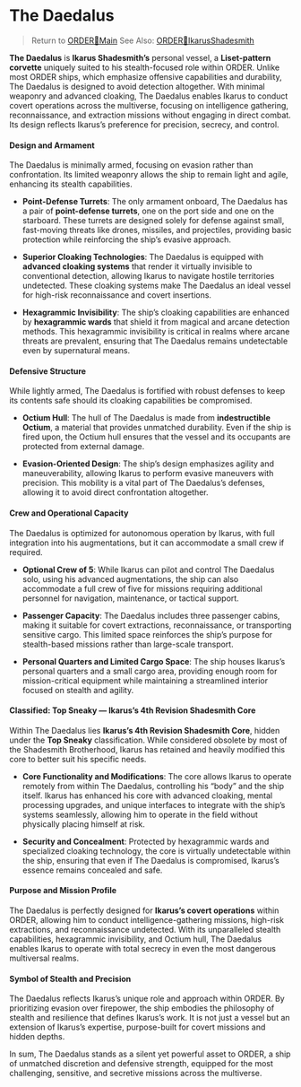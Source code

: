 # The Daedalus

> Return to [ORDER🔻Main](ORDER🔻Main.md)
> See Also: [ORDER🔻IkarusShadesmith](ORDER🔻IkarusShadesmith.md)

**The Daedalus** is **Ikarus Shadesmith’s** personal vessel, a **Liset-pattern corvette** uniquely suited to his stealth-focused role within ORDER. Unlike most ORDER ships, which emphasize offensive capabilities and durability, The Daedalus is designed to avoid detection altogether. With minimal weaponry and advanced cloaking, The Daedalus enables Ikarus to conduct covert operations across the multiverse, focusing on intelligence gathering, reconnaissance, and extraction missions without engaging in direct combat. Its design reflects Ikarus’s preference for precision, secrecy, and control.

#### **Design and Armament**

The Daedalus is minimally armed, focusing on evasion rather than confrontation. Its limited weaponry allows the ship to remain light and agile, enhancing its stealth capabilities.

- **Point-Defense Turrets**: The only armament onboard, The Daedalus has a pair of **point-defense turrets**, one on the port side and one on the starboard. These turrets are designed solely for defense against small, fast-moving threats like drones, missiles, and projectiles, providing basic protection while reinforcing the ship’s evasive approach.
    
- **Superior Cloaking Technologies**: The Daedalus is equipped with **advanced cloaking systems** that render it virtually invisible to conventional detection, allowing Ikarus to navigate hostile territories undetected. These cloaking systems make The Daedalus an ideal vessel for high-risk reconnaissance and covert insertions.
    
- **Hexagrammic Invisibility**: The ship’s cloaking capabilities are enhanced by **hexagrammic wards** that shield it from magical and arcane detection methods. This hexagrammic invisibility is critical in realms where arcane threats are prevalent, ensuring that The Daedalus remains undetectable even by supernatural means.
    

#### **Defensive Structure**

While lightly armed, The Daedalus is fortified with robust defenses to keep its contents safe should its cloaking capabilities be compromised.

- **Octium Hull**: The hull of The Daedalus is made from **indestructible Octium**, a material that provides unmatched durability. Even if the ship is fired upon, the Octium hull ensures that the vessel and its occupants are protected from external damage.
    
- **Evasion-Oriented Design**: The ship’s design emphasizes agility and maneuverability, allowing Ikarus to perform evasive maneuvers with precision. This mobility is a vital part of The Daedalus’s defenses, allowing it to avoid direct confrontation altogether.
    

#### **Crew and Operational Capacity**

The Daedalus is optimized for autonomous operation by Ikarus, with full integration into his augmentations, but it can accommodate a small crew if required.

- **Optional Crew of 5**: While Ikarus can pilot and control The Daedalus solo, using his advanced augmentations, the ship can also accommodate a full crew of five for missions requiring additional personnel for navigation, maintenance, or tactical support.
    
- **Passenger Capacity**: The Daedalus includes three passenger cabins, making it suitable for covert extractions, reconnaissance, or transporting sensitive cargo. This limited space reinforces the ship’s purpose for stealth-based missions rather than large-scale transport.
    
- **Personal Quarters and Limited Cargo Space**: The ship houses Ikarus’s personal quarters and a small cargo area, providing enough room for mission-critical equipment while maintaining a streamlined interior focused on stealth and agility.
    

#### **Classified: Top Sneaky — Ikarus’s 4th Revision Shadesmith Core**

Within The Daedalus lies **Ikarus’s 4th Revision Shadesmith Core**, hidden under the **Top Sneaky** classification. While considered obsolete by most of the Shadesmith Brotherhood, Ikarus has retained and heavily modified this core to better suit his specific needs.

- **Core Functionality and Modifications**: The core allows Ikarus to operate remotely from within The Daedalus, controlling his “body” and the ship itself. Ikarus has enhanced his core with advanced cloaking, mental processing upgrades, and unique interfaces to integrate with the ship’s systems seamlessly, allowing him to operate in the field without physically placing himself at risk.
    
- **Security and Concealment**: Protected by hexagrammic wards and specialized cloaking technology, the core is virtually undetectable within the ship, ensuring that even if The Daedalus is compromised, Ikarus’s essence remains concealed and safe.
    

#### **Purpose and Mission Profile**

The Daedalus is perfectly designed for **Ikarus’s covert operations** within ORDER, allowing him to conduct intelligence-gathering missions, high-risk extractions, and reconnaissance undetected. With its unparalleled stealth capabilities, hexagrammic invisibility, and Octium hull, The Daedalus enables Ikarus to operate with total secrecy in even the most dangerous multiversal realms.

#### **Symbol of Stealth and Precision**

The Daedalus reflects Ikarus’s unique role and approach within ORDER. By prioritizing evasion over firepower, the ship embodies the philosophy of stealth and resilience that defines Ikarus’s work. It is not just a vessel but an extension of Ikarus’s expertise, purpose-built for covert missions and hidden depths.

In sum, The Daedalus stands as a silent yet powerful asset to ORDER, a ship of unmatched discretion and defensive strength, equipped for the most challenging, sensitive, and secretive missions across the multiverse.